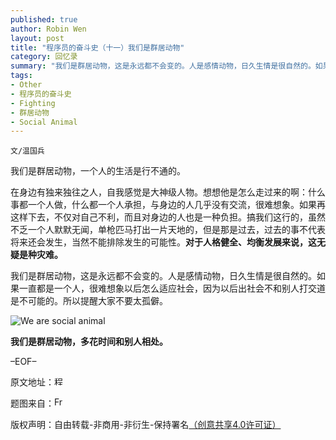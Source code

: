 ```yaml
---
published: true
author: Robin Wen
layout: post
title: "程序员的奋斗史（十一）我们是群居动物"
category: 回忆录
summary: "我们是群居动物，这是永远都不会变的。人是感情动物，日久生情是很自然的。如果一直都是一个人，很难想象以后怎么适应社会，因为以后出社会不和别人打交道是不可能的。所以提醒大家不要太孤僻。"
tags: 
- Other
- 程序员的奋斗史
- Fighting
- 群居动物
- Social Animal
---
```


`文/温国兵`

我们是群居动物，一个人的生活是行不通的。

在身边有独来独往之人，自我感觉是大神级人物。想想他是怎么走过来的啊：什么事都一个人做，什么都一个人承担，与身边的人几乎没有交流，很难想象。如果再这样下去，不仅对自己不利，而且对身边的人也是一种负担。搞我们这行的，虽然不乏一个人默默无闻，单枪匹马打出一片天地的，但是那是过去，过去的事不代表将来还会发生，当然不能排除发生的可能性。**对于人格健全、均衡发展来说，这无疑是种灾难。**

我们是群居动物，这是永远都不会变的。人是感情动物，日久生情是很自然的。如果一直都是一个人，很难想象以后怎么适应社会，因为以后出社会不和别人打交道是不可能的。所以提醒大家不要太孤僻。

![We are social animal](http://i.imgur.com/IH5kAF0.gif)

**我们是群居动物，多花时间和别人相处。**

–EOF–

原文地址：<a href="http://blog.csdn.net/justdb/article/details/8536691" target="_blank"><img src="http://i.imgur.com/BROigUO.jpg" title="程序员的奋斗史（十一）我们是群居动物" height="16px" width="16px" border="0" alt="程序员的奋斗史（十一）我们是群居动物" /></a>

题图来自：<a href="https://frazbakhsh.wordpress.com/2012/09/22/socialanimal/" target="_blank"><img src="http://i.imgur.com/8sKBWbP.jpg" title="Fraz Bakhsh" height="16px" width="16px" border="0" alt="Fraz Bakhsh" /></a>

版权声明：自由转载-非商用-非衍生-保持署名<a href="http://creativecommons.org/licenses/by-nc-nd/4.0/deed.zh" target="_blank">（创意共享4.0许可证）</a>
